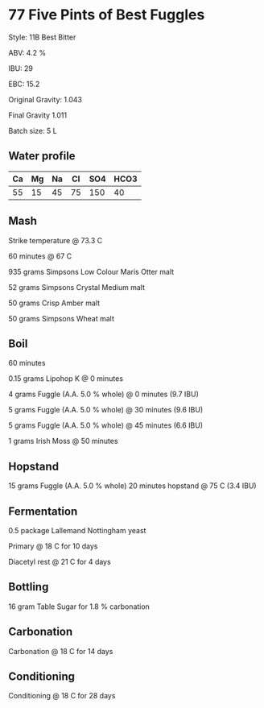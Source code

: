 # 77 Five Pints of Best Fuggles

Style: 11B Best Bitter

ABV: 4.2 %

IBU: 29

EBC: 15.2

Original Gravity: 1.043

Final Gravity 1.011

Batch size: 5 L

## Water profile

| Ca | Mg | Na | Cl | SO4 | HCO3 |
|----|----|----|----|-----|------|
| 55 | 15 | 45 | 75 | 150 |   40 |

## Mash

Strike temperature @ 73.3 C

60 minutes @ 67 C

935 grams Simpsons Low Colour Maris Otter malt

52 grams Simpsons Crystal Medium malt

50 grams Crisp Amber malt

50 grams Simpsons Wheat malt

## Boil

60 minutes

0.15 grams Lipohop K @ 0 minutes

4 grams Fuggle (A.A. 5.0 % whole) @ 0 minutes (9.7 IBU)

5 grams Fuggle (A.A. 5.0 % whole) @ 30 minutes (9.6 IBU)

5 grams Fuggle (A.A. 5.0 % whole) @ 45 minutes (6.6 IBU)

1 grams Irish Moss @ 50 minutes

## Hopstand

15 grams Fuggle (A.A. 5.0 % whole) 20 minutes hopstand @ 75 C (3.4 IBU)

## Fermentation

0.5 package Lallemand Nottingham yeast

Primary @ 18 C for 10 days

Diacetyl rest @ 21 C for 4 days

## Bottling

16 gram Table Sugar for 1.8 % carbonation

## Carbonation

Carbonation @ 18 C for 14 days

## Conditioning

Conditioning @ 18 C for 28 days
